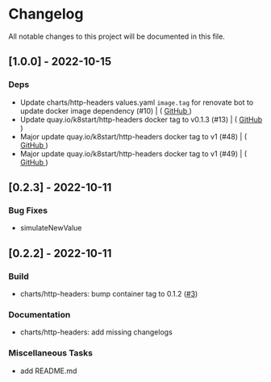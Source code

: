# Changelog

All notable changes to this project will be documented in this file.

## [1.0.0] - 2022-10-15

### Deps

- Update charts/http-headers values.yaml `image.tag` for renovate bot to update docker image dependency (#10) | ( [ GitHub ](https://github.com/bukowa/charts/commit/b61916ed2b6bdaeec3d5c7d0373dcc3492cd942c) )
- Update quay.io/k8start/http-headers docker tag to v0.1.3 (#13) | ( [ GitHub ](https://github.com/bukowa/charts/commit/7df3deadb3e49230e6ae983753f3dca3a0769323) )
- Major update quay.io/k8start/http-headers docker tag to v1 (#48) | ( [ GitHub ](https://github.com/bukowa/charts/commit/9044a269b9e12f997deb22125b78ddbcccc39303) )
- Major update quay.io/k8start/http-headers docker tag to v1 (#49) | ( [ GitHub ](https://github.com/bukowa/charts/commit/68f60721e37ad7ce6942f3547973928e84f0bdbc) )

## [0.2.3] - 2022-10-11

### Bug Fixes

- simulateNewValue

## [0.2.2] - 2022-10-11

### Build

- charts/http-headers: bump container tag to 0.1.2 ([#3](https://github.com/bukowa/charts/issues/3))

### Documentation

- charts/http-headers: add missing changelogs

### Miscellaneous Tasks

- add README.md

